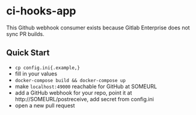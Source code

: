 ci-hooks-app
============

This Github webhook consumer exists because
Gitlab Enterprise does not sync PR builds.


Quick Start
--------------------
 - `cp config.ini{.example,}`
 - fill in your values
 - `docker-compose build && docker-compose up`
 - make `localhost:49000` reachable for GitHub at SOMEURL
 - add a GitHub webhook for your repo, point it at http://SOMEURL/postreceive, add secret from config.ini
 - open a new pull request

